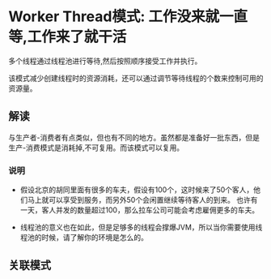 # Worker Thread模式: 工作没来就一直等,工作来了就干活

多个线程通过线程池进行等待,然后按照顺序接受工作并执行。

该模式减少创建线程时的资源消耗，还可以通过调节等待线程的个数来控制可用的资源量。

## 解读
与生产者-消费者有点类似，但也有不同的地方。虽然都是准备好一批东西，但是生产-消费模式是消耗掉,不可复用。而该模式可以复用。

### 说明

- 假设北京的胡同里面有很多的车夫，假设有100个，这时候来了50个客人，他们马上就可以享受到服务，而另外50个会闲置继续等待客人的到来。
也许有一天，客人并发的数量超过100，那么拉车公司可能会考虑雇佣更多的车夫。

- 线程池的意义也在如此，但是足够多的线程会撑爆JVM，所以当你需要使用线程池的时候，请了解你的环境是怎么的。


## 关联模式